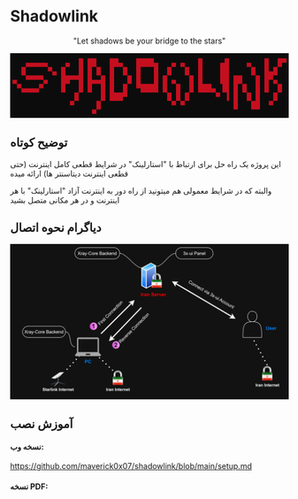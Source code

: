 
# Shadowlink
<div align="center">
  "Let shadows be your bridge to the stars"
</div>

![App Screenshot](https://raw.githubusercontent.com/maverick0x07/shadowlink/refs/heads/main/shadowlink.png)

## توضیح کوتاه
این پروژه یک راه حل برای ارتباط با "استارلینک" در شرایط قطعی کامل اینترنت (حتی قطعی اینترنت دیتاسنتر ها) ارائه میده

والبته که در شرایط معمولی هم میتونید از راه دور به اینترنت آزاد "استارلینک" با هر اینترنت و در هر مکانی متصل بشید

## دیاگرام نحوه اتصال
![App Screenshot](https://raw.githubusercontent.com/maverick0x07/shadowlink/refs/heads/main/diagram.png)

## آموزش نصب
#### نسخه وب:
https://github.com/maverick0x07/shadowlink/blob/main/setup.md
#### نسخه PDF:
